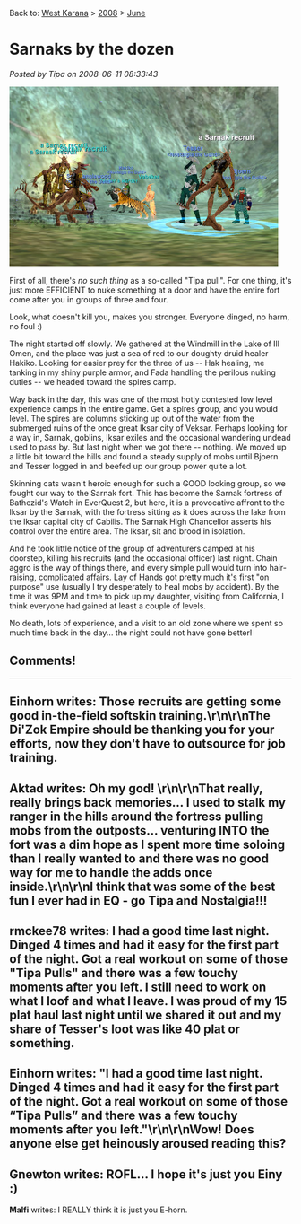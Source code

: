 Back to: [West Karana](/posts/westkarana.md) > [2008](/posts/2008/westkarana.md) > [June](./westkarana.md)
# Sarnaks by the dozen

*Posted by Tipa on 2008-06-11 08:33:43*

![eqgame-2008-06-10-20-39-03-26.jpg](../../../uploads/2008/06/eqgame-2008-06-10-20-39-03-26.jpg)

First of all, there's *no such thing* as a so-called "Tipa pull". For one thing, it's just more EFFICIENT to nuke something at a door and have the entire fort come after you in groups of three and four.

Look, what doesn't kill you, makes you stronger. Everyone dinged, no harm, no foul :)

The night started off slowly. We gathered at the Windmill in the Lake of Ill Omen, and the place was just a sea of red to our doughty druid healer Hakiko. Looking for easier prey for the three of us -- Hak healing, me tanking in my shiny purple armor, and Fada handling the perilous nuking duties -- we headed toward the spires camp.

Way back in the day, this was one of the most hotly contested low level experience camps in the entire game. Get a spires group, and you would level. The spires are columns sticking up out of the water from the submerged ruins of the once great Iksar city of Veksar. Perhaps looking for a way in, Sarnak, goblins, Iksar exiles and the occasional wandering undead used to pass by. But last night when we got there -- nothing. We moved up a little bit toward the hills and found a steady supply of mobs until Bjoern and Tesser logged in and beefed up our group power quite a lot.

Skinning cats wasn't heroic enough for such a GOOD looking group, so we fought our way to the Sarnak fort. This has become the Sarnak fortress of Bathezid's Watch in EverQuest 2, but here, it is a provocative affront to the Iksar by the Sarnak, with the fortress sitting as it does across the lake from the Iksar capital city of Cabilis. The Sarnak High Chancellor asserts his control over the entire area. The Iksar, sit and brood in isolation.

And he took little notice of the group of adventurers camped at his doorstep, killing his recruits (and the occasional officer) last night. Chain aggro is the way of things there, and every simple pull would turn into hair-raising, complicated affairs. Lay of Hands got pretty much it's first "on purpose" use (usually I try desperately to heal mobs by accident). By the time it was 9PM and time to pick up my daughter, visiting from California, I think everyone had gained at least a couple of levels.

No death, lots of experience, and a visit to an old zone where we spent so much time back in the day... the night could not have gone better!

## Comments!
---
**Einhorn** writes: Those recruits are getting some good in-the-field softskin training.\r\n\r\nThe Di'Zok Empire should be thanking you for your efforts, now they don't have to outsource for job training.
---
**Aktad** writes: Oh my god! \r\n\r\nThat really, really brings back memories... I used to stalk my ranger in the hills around the fortress pulling mobs from the outposts... venturing INTO the fort was a dim hope as I spent more time soloing than I really wanted to and there was no good way for me to handle the adds once inside.\r\n\r\nI think that was some of the best fun I ever had in EQ - go Tipa and Nostalgia!!!
---
**rmckee78** writes: I had a good time last night. Dinged 4 times and had it easy for the first part of the night. Got a real workout on some of those "Tipa Pulls" and there was a few touchy moments after you left. I still need to work on what I loof and what I leave. I was proud of my 15 plat haul last night until we shared it out and my share of Tesser's loot was like 40 plat or something.
---
**Einhorn** writes: "I had a good time last night. Dinged 4 times and had it easy for the first part of the night. Got a real workout on some of those “Tipa Pulls” and there was a few touchy moments after you left."\r\n\r\nWow! Does anyone else get heinously aroused reading this?
---
**Gnewton** writes: ROFL... I hope it's just you Einy :)
---
**Malfi** writes: I REALLY think it is just you E-horn.

